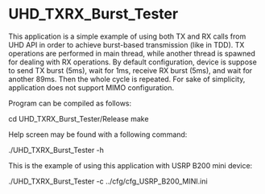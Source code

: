 # UHD_TXRX_Burst_Tester

This application is a simple example of using both TX and RX calls from UHD API in order to achieve burst-based transmission (like in TDD). TX operations are performed in main thread, while another thread is spawned for dealing with RX operations. By default configuration, device is suppose to send TX burst (5ms), wait for 1ms, receive RX burst (5ms), and wait for another 89ms. Then the whole cycle is repeated. For sake of simplicity, application does not support MIMO configuration.

Program can be compiled as follows:

cd UHD_TXRX_Burst_Tester/Release
make

Help screen may be found with a following command:

./UHD_TXRX_Burst_Tester -h

This is the example of using this application with USRP B200 mini device:

./UHD_TXRX_Burst_Tester -c ../cfg/cfg_USRP_B200_MINI.ini
